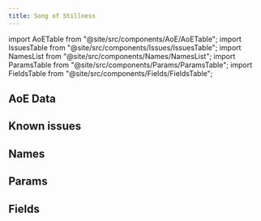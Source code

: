 ```yaml
---
title: Song of Stillness
---
```


import AoETable from "@site/src/components/AoE/AoETable";
import IssuesTable from "@site/src/components/Issues/IssuesTable";
import NamesList from "@site/src/components/Names/NamesList";
import ParamsTable from "@site/src/components/Params/ParamsTable";
import FieldsTable from "@site/src/components/Fields/FieldsTable";

## AoE Data

<AoETable item_key="songofstillness" data_src="weapon" />

## Known issues

<IssuesTable item_key="songofstillness" data_src="weapon" />

## Names

<NamesList item_key="songofstillness" data_src="weapon" />

## Params

<ParamsTable item_key="songofstillness" data_src="weapon" />

## Fields

<FieldsTable item_key="songofstillness" data_src="weapon" />